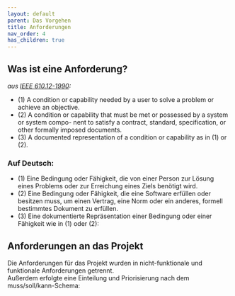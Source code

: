 ```yaml
---
layout: default
parent: Das Vorgehen
title: Anforderungen
nav_order: 4
has_children: true
---
```





## Was ist eine Anforderung?
_aus [IEEE 610.12-1990](https://standards.ieee.org/standard/610_12-1990.html):_
* (1) A condition or capability needed by a user to solve a problem or achieve an objective. 
* (2) A condition or capability that must be met or possessed by a system or system compo- nent to satisfy a  contract, standard, specification, or other formally imposed documents. 
* (3) A documented representation of a condition or capability as in (1) or (2). 

### Auf Deutsch:
* (1) Eine Bedingung oder Fähigkeit, die von einer Person zur Lösung eines Problems oder zur Erreichung eines Ziels benötigt wird. 
* (2) Eine Bedingung oder Fähigkeit, die eine Software erfüllen oder besitzen muss, um einen Vertrag, eine Norm oder ein anderes, formell bestimmtes Dokument zu erfüllen. 
* (3) Eine dokumentierte Repräsentation einer Bedingung oder einer Fähigkeit wie in (1) oder (2):

## Anforderungen an das Projekt
Die Anforderungen für das Projekt wurden in nicht-funktionale und funktionale Anforderungen getrennt.<br /> Außerdem erfolgte eine Einteilung und Priorisierung nach dem muss/soll/kann-Schema:

